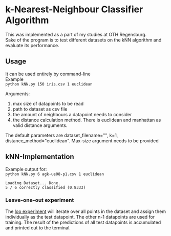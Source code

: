# k-Nearest-Neighbour Classifier Algorithm
This was implemented as a part of my studies at OTH Regensburg. <br/>
Sake of the program is to test different datasets on the kNN algorithm and evaluate its performance.

## Usage
It can be used entirely by command-line <br/>
Example <br/>
`python kNN.py 150 iris.csv 1 euclidean`

Arguments:
1. max size of datapoints to be read
2. path to dataset as csv file
3. the amount of neighbours a datapoint needs to consider
4. the distance calculation method. There is euclidean and manhattan as valid distance arguments.

The default parameters are dataset_filename="", k=1, distance_method="euclidean".
Max-size argument needs to be provided

## kNN-Implementation


Example output for: <br/>
`python kNN.py 6 agk-ue08-p1.csv 1 euclidean`
```
Loading Dataset... Done.
5 / 6 correctly classified (0.8333)
```

### Leave-one-out experiment
The [loo experiment](kNN.py#L76) will iterate over all points in the dataset and assign them individually as the test datapoint.
The other n-1 datapoints are used for training.
The result of the predictions of all test datapoints is accumulated and printed out to the terminal.